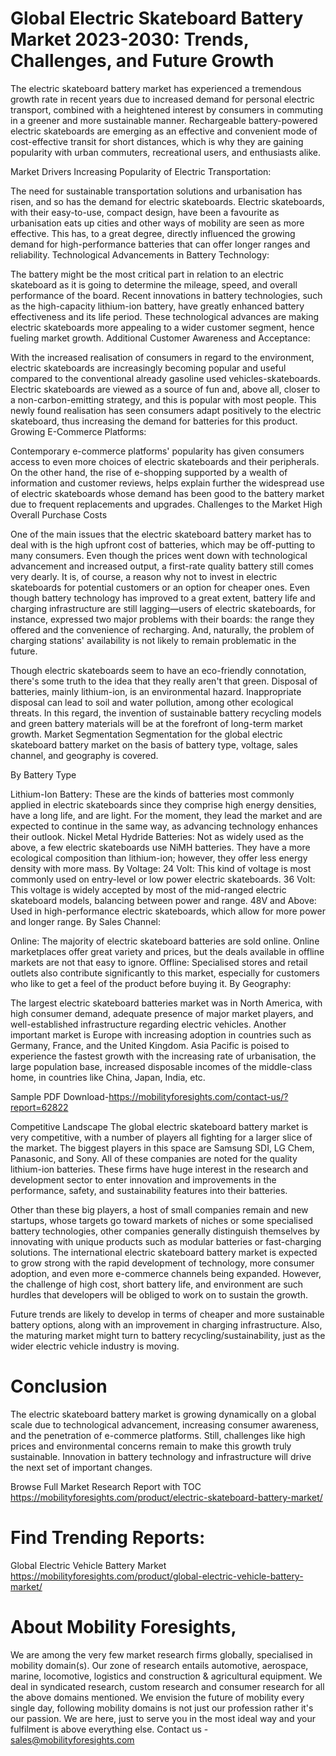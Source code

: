 # Global Electric Skateboard Battery Market 2023-2030: Trends, Challenges, and Future Growth
The electric skateboard battery market has experienced a tremendous growth rate in recent years due to increased demand for personal electric transport, combined with a heightened interest by consumers in commuting in a greener and more sustainable manner. Rechargeable battery-powered electric skateboards are emerging as an effective and convenient mode of cost-effective transit for short distances, which is why they are gaining popularity with urban commuters, recreational users, and enthusiasts alike.

Market Drivers
Increasing Popularity of Electric Transportation:

The need for sustainable transportation solutions and urbanisation has risen, and so has the demand for electric skateboards. Electric skateboards, with their easy-to-use, compact design, have been a favourite as urbanisation eats up cities and other ways of mobility are seen as more effective. This has, to a great degree, directly influenced the growing demand for high-performance batteries that can offer longer ranges and reliability.
Technological Advancements in Battery Technology:

The battery might be the most critical part in relation to an electric skateboard as it is going to determine the mileage, speed, and overall performance of the board. Recent innovations in battery technologies, such as the high-capacity lithium-ion battery, have greatly enhanced battery effectiveness and its life period. These technological advances are making electric skateboards more appealing to a wider customer segment, hence fueling market growth.
Additional Customer Awareness and Acceptance:

With the increased realisation of consumers in regard to the environment, electric skateboards are increasingly becoming popular and useful compared to the conventional already gasoline used vehicles-skateboards. Electric skateboards are viewed as a source of fun and, above all, closer to a non-carbon-emitting strategy, and this is popular with most people. This newly found realisation has seen consumers adapt positively to the electric skateboard, thus increasing the demand for batteries for this product.
Growing E-Commerce Platforms:

Contemporary e-commerce platforms' popularity has given consumers access to even more choices of electric skateboards and their peripherals. On the other hand, the rise of e-shopping supported by a wealth of information and customer reviews, helps explain further the widespread use of electric skateboards whose demand has been good to the battery market due to frequent replacements and upgrades.
Challenges to the Market
High Overall Purchase Costs

One of the main issues that the electric skateboard battery market has to deal with is the high upfront cost of batteries, which may be off-putting to many consumers. Even though the prices went down with technological advancement and increased output, a first-rate quality battery still comes very dearly. It is, of course, a reason why not to invest in electric skateboards for potential customers or an option for cheaper ones.
Even though battery technology has improved to a great extent, battery life and charging infrastructure are still lagging—users of electric skateboards, for instance, expressed two major problems with their boards: the range they offered and the convenience of recharging. And, naturally, the problem of charging stations' availability is not likely to remain problematic in the future.

Though electric skateboards seem to have an eco-friendly connotation, there's some truth to the idea that they really aren't that green. Disposal of batteries, mainly lithium-ion, is an environmental hazard. Inappropriate disposal can lead to soil and water pollution, among other ecological threats. In this regard, the invention of sustainable battery recycling models and green battery materials will be at the forefront of long-term market growth.
Market Segmentation
Segmentation for the global electric skateboard battery market on the basis of battery type, voltage, sales channel, and geography is covered.

By Battery Type

Lithium-Ion Battery: These are the kinds of batteries most commonly applied in electric skateboards since they comprise high energy densities, have a long life, and are light. For the moment, they lead the market and are expected to continue in the same way, as advancing technology enhances their outlook.
Nickel Metal Hydride Batteries: Not as widely used as the above, a few electric skateboards use NiMH batteries. They have a more ecological composition than lithium-ion; however, they offer less energy density with more mass.
By Voltage:
24 Volt: This kind of voltage is most commonly used on entry-level or low power electric skateboards.
36 Volt: This voltage is widely accepted by most of the mid-ranged electric skateboard models, balancing between power and range.
48V and Above: Used in high-performance electric skateboards, which allow for more power and longer range.
By Sales Channel:

Online: The majority of electric skateboard batteries are sold online. Online marketplaces offer great variety and prices, but the deals available in offline markets are not that easy to ignore.
Offline: Specialised stores and retail outlets also contribute significantly to this market, especially for customers who like to get a feel of the product before buying it.
By Geography:

The largest electric skateboard batteries market was in North America, with high consumer demand, adequate presence of major market players, and well-established infrastructure regarding electric vehicles. Another important market is Europe with increasing adoption in countries such as Germany, France, and the United Kingdom. Asia Pacific is poised to experience the fastest growth with the increasing rate of urbanisation, the large population base, increased disposable incomes of the middle-class home, in countries like China, Japan, India, etc.

Sample PDF Download-https://mobilityforesights.com/contact-us/?report=62822



Competitive Landscape
The global electric skateboard battery market is very competitive, with a number of players all fighting for a larger slice of the market. The biggest players in this space are Samsung SDI, LG Chem, Panasonic, and Sony. All of these companies are noted for the quality lithium-ion batteries. These firms have huge interest in the research and development sector to enter innovation and improvements in the performance, safety, and sustainability features into their batteries.

Other than these big players, a host of small companies remain and new startups, whose targets go toward markets of niches or some specialised battery technologies, other companies generally distinguish themselves by innovating with unique products such as modular batteries or fast-charging solutions.
The international electric skateboard battery market is expected to grow strong with the rapid development of technology, more consumer adoption, and even more e-commerce channels being expanded. However, the challenge of high cost, short battery life, and environment are such hurdles that developers will be obliged to work on to sustain the growth.

Future trends are likely to develop in terms of cheaper and more sustainable battery options, along with an improvement in charging infrastructure. Also, the maturing market might turn to battery recycling/sustainability, just as the wider electric vehicle industry is moving.

# Conclusion
The electric skateboard battery market is growing dynamically on a global scale due to technological advancement, increasing consumer awareness, and the penetration of e-commerce platforms. Still, challenges like high prices and environmental concerns remain to make this growth truly sustainable. Innovation in battery technology and infrastructure will drive the next set of important changes.







Browse Full Market Research Report with TOC
https://mobilityforesights.com/product/electric-skateboard-battery-market/



# Find Trending Reports:
Global Electric Vehicle Battery Market
https://mobilityforesights.com/product/global-electric-vehicle-battery-market/



# About Mobility Foresights,
We are among the very few market research firms globally, specialised in mobility domain(s). Our zone of research entails automotive, aerospace, marine, locomotive, logistics and construction & agricultural equipment. We deal in syndicated research, custom research and consumer research for all the above domains mentioned.
We envision the future of mobility every single day, following mobility domains is not just our profession rather it's our passion. We are here, just to serve you in the most ideal way and your fulfilment is above everything else. Contact us -  sales@mobilityforesights.com 






